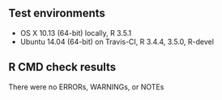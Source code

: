 ## Test environments

* OS X 10.13 (64-bit) locally, R 3.5.1
* Ubuntu 14.04 (64-bit) on Travis-CI, R 3.4.4, 3.5.0, R-devel

## R CMD check results

There were no ERRORs, WARNINGs, or NOTEs
